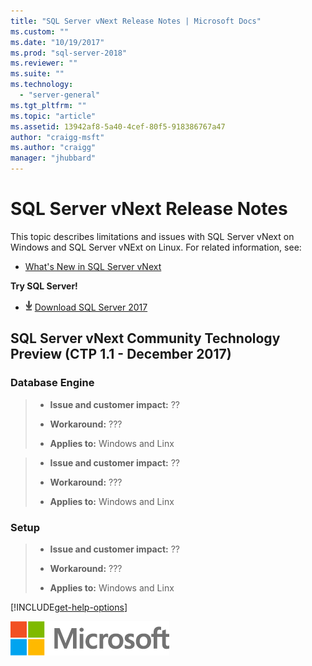 ```yaml
---
title: "SQL Server vNext Release Notes | Microsoft Docs"
ms.custom: ""
ms.date: "10/19/2017"
ms.prod: "sql-server-2018"
ms.reviewer: ""
ms.suite: ""
ms.technology: 
  - "server-general"
ms.tgt_pltfrm: ""
ms.topic: "article"
ms.assetid: 13942af8-5a40-4cef-80f5-918386767a47
author: "craigg-msft"
ms.author: "craigg"
manager: "jhubbard"
---
```

# SQL Server vNext Release Notes
This topic describes limitations and issues with SQL Server vNext on Windows and SQL Server vNExt on Linux. For related information, see:
- [What's New in SQL Server vNext](../sql-server/what-s-new-in-sql-server-2018.md)

**Try SQL Server!**
- [![Download from Evaluation Center](../includes/media/download2.png)](http://go.microsoft.com/fwlink/?LinkID=829477) [Download SQL Server 2017](http://go.microsoft.com/fwlink/?LinkID=829477)

## SQL Server vNext Community Technology Preview (CTP 1.1 - December 2017)
### Database Engine


> - **Issue and customer impact:** ??
>
> - **Workaround:** ???
>
> - **Applies to:** Windows and Linx

> - **Issue and customer impact:** ??
>
> - **Workaround:** ???
>
> - **Applies to:** Windows and Linx

### Setup
> - **Issue and customer impact:** ??
>
> - **Workaround:** ???
>
> - **Applies to:** Windows and Linx


[!INCLUDE[get-help-options](../includes/paragraph-content/get-help-options.md)]

![MS_Logo_X-Small](../sql-server/media/ms-logo-x-small.png)